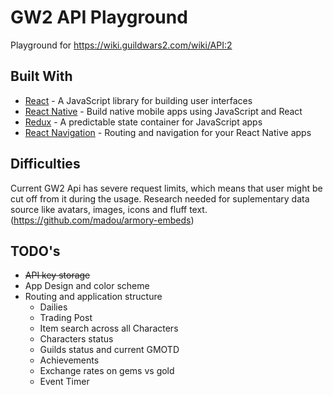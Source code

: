 # GW2 API Playground

Playground for https://wiki.guildwars2.com/wiki/API:2

## Built With

* [React](https://reactjs.org/) - A JavaScript library for building user interfaces
* [React Native](https://facebook.github.io/react-native/) - Build native mobile apps using JavaScript and React
* [Redux](https://redux.js.org/) - A predictable state container for JavaScript apps
* [React Navigation](https://reactnavigation.org/) - Routing and navigation for your React Native apps

## Difficulties

Current GW2 Api has severe request limits, which means that user might be cut off from it during the usage.
Research needed for suplementary data source like avatars, images, icons and fluff text. (https://github.com/madou/armory-embeds)

## TODO's

* <del>API key storage</del>
* App Design and color scheme
* Routing and application structure
  * Dailies
  * Trading Post
  * Item search across all Characters
  * Characters status
  * Guilds status and current GMOTD
  * Achievements
  * Exchange rates on gems vs gold
  * Event Timer
